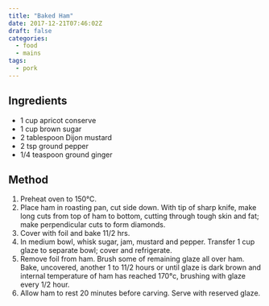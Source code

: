 ```yaml
---
title: "Baked Ham"
date: 2017-12-21T07:46:02Z
draft: false
categories:
  - food
  - mains
tags:
  - pork
---
```


<!--more-->

## Ingredients

* 1 cup apricot conserve
* 1 cup brown sugar
* 2 tablespoon Dijon mustard
* 2 tsp ground pepper
* 1/4 teaspoon ground ginger

## Method

1. Preheat oven to 150°C.
1. Place ham in roasting pan, cut side down. With tip of sharp knife, make long cuts from top of ham to bottom, cutting through tough skin and fat; make perpendicular cuts to form diamonds.
1. Cover with foil and bake 11/2 hrs.
1. In medium bowl, whisk sugar, jam, mustard and pepper. Transfer 1 cup glaze to separate bowl; cover and refrigerate. 
1. Remove foil from ham. Brush some of remaining glaze all over ham. Bake, uncovered, another 1 to 11/2 hours or until glaze is dark brown and internal temperature of ham has reached 170°c, brushing with glaze every 1/2 hour.
1. Allow ham to rest 20 minutes before carving. Serve with reserved glaze.